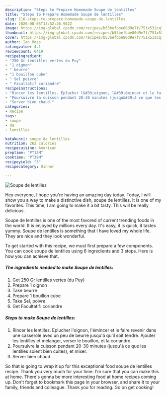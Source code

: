 ```yaml
---
description: "Steps to Prepare Homemade Soupe de lentilles"
title: "Steps to Prepare Homemade Soupe de lentilles"
slug: 116-steps-to-prepare-homemade-soupe-de-lentilles
date: 2020-08-05T13:52:26.962Z
image: https://img-global.cpcdn.com/recipes/b53befbbe80d9e7f/751x532cq70/soupe-de-lentilles-photo-principale-de-la-recette.jpg
thumbnail: https://img-global.cpcdn.com/recipes/b53befbbe80d9e7f/751x532cq70/soupe-de-lentilles-photo-principale-de-la-recette.jpg
cover: https://img-global.cpcdn.com/recipes/b53befbbe80d9e7f/751x532cq70/soupe-de-lentilles-photo-principale-de-la-recette.jpg
author: Ian Moss
ratingvalue: 4.1
reviewcount: 6419
recipeingredient:
- "250 Gr lentilles vertes du Puy"
- "1 oignon"
- " beurre"
- "1 bouillon cube"
- " Sel poivre"
- " Facultatif coriandre"
recipeinstructions:
- "Rincer les lentilles. Eplucher l&#39;oignon, l&#39;émincer et le faire revenir dans une casserole avec un peu de beurre jusqu&#39;á qu&#39;il soit tendre. Ajouter les lentilles et mélanger, verser le bouillon, et la coriandre."
- "Poursuivre la cuisson pendant 20-30 minutes (jusqu&#39;á ce que les lentilles soient bien cuites), et mixer."
- "Server bien chaud."
categories:
- Recipe
tags:
- soupe
- de
- lentilles

katakunci: soupe de lentilles 
nutrition: 262 calories
recipecuisine: American
preptime: "PT13M"
cooktime: "PT38M"
recipeyield: "3"
recipecategory: Dinner

---
```



![Soupe de lentilles](https://img-global.cpcdn.com/recipes/b53befbbe80d9e7f/751x532cq70/soupe-de-lentilles-photo-principale-de-la-recette.jpg)

Hey everyone, I hope you're having an amazing day today. Today, I will show you a way to make a distinctive dish, soupe de lentilles. It is one of my favorites. This time, I am going to make it a bit tasty. This will be really delicious.



Soupe de lentilles is one of the most favored of current trending foods in the world. It is enjoyed by millions every day. It's easy, it is quick, it tastes yummy. Soupe de lentilles is something that I have loved my whole life. They are nice and they look wonderful.


To get started with this recipe, we must first prepare a few components. You can cook soupe de lentilles using 6 ingredients and 3 steps. Here is how you can achieve that.

<!--inarticleads1-->

##### The ingredients needed to make Soupe de lentilles:

1. Get 250 Gr lentilles vertes (du Puy)
1. Prepare 1 oignon
1. Take  beurre
1. Prepare 1 bouillon cube
1. Take  Sel, poivre
1. Get  Facultatif: coriandre




<!--inarticleads2-->

##### Steps to make Soupe de lentilles:

1. Rincer les lentilles. Eplucher l&#39;oignon, l&#39;émincer et le faire revenir dans une casserole avec un peu de beurre jusqu&#39;á qu&#39;il soit tendre. Ajouter les lentilles et mélanger, verser le bouillon, et la coriandre.
1. Poursuivre la cuisson pendant 20-30 minutes (jusqu&#39;á ce que les lentilles soient bien cuites), et mixer.
1. Server bien chaud.




So that is going to wrap it up for this exceptional food soupe de lentilles recipe. Thank you very much for your time. I'm sure that you can make this at home. There's gonna be more interesting food at home recipes coming up. Don't forget to bookmark this page in your browser, and share it to your family, friends and colleague. Thank you for reading. Go on get cooking!
